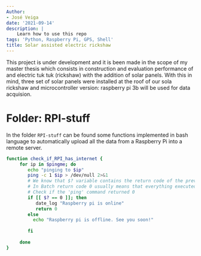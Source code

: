 ```yaml
---
Author: 
- José Veiga
date: '2021-09-14'
description: | 
    Learn how to use this repo
tags: 'Python, Raspberry Pi, GPS, Shell'
title: Solar assisted electric rickshaw 
---
```

This project is under development and it is been made in the scope of my master thesis which consists in construction and evaluation performance of and electric tuk tuk (rickshaw) with the addition of solar panels. With this in mind, three set of solar panels were installed at the roof of our sola rickshaw and microcontroller version: raspberry pi 3b will be used for data acquision.

Folder: RPI-stuff
========================================================
In the folder `RPI-stuff` can be found some functions implemented in bash language to automatically
upload all the data from a Raspberry Pi into a remote server. 

```bash
function check_if_RPI_has_internet {
     for ip in $pingme; do
        echo "pinging to $ip"
        ping -c 1 $ip > /dev/null 2>&1
        # We know that $? variable contains the return code of the previous command.
        # In Batch return code 0 usually means that everything executed successully
        # Check if the 'ping' command returned 0
        if [[ $? == 0 ]]; then 
           date_log "Raspberry pi is online"
           return 0
        else
          echo "Raspberry pi is offline. See you soon!" 
                    
        fi
        
     done 
}
```

